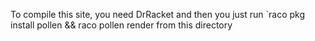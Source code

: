 To compile this site, you need DrRacket and then you just run `raco pkg install
pollen && raco pollen render from this directory
